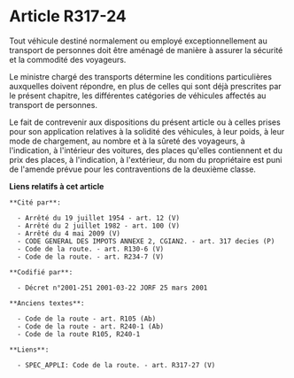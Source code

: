 # Article R317-24

Tout véhicule destiné normalement ou employé exceptionnellement au transport de personnes doit être aménagé de manière à
assurer la sécurité et la commodité des voyageurs.

Le ministre chargé des transports détermine les conditions particulières auxquelles doivent répondre, en plus de celles qui
sont déjà prescrites par le présent chapitre, les différentes catégories de véhicules affectés au transport de personnes.

Le fait de contrevenir aux dispositions du présent article ou à celles prises pour son application relatives à la solidité
des véhicules, à leur poids, à leur mode de chargement, au nombre et à la sûreté des voyageurs, à l'indication, à l'intérieur
des voitures, des places qu'elles contiennent et du prix des places, à l'indication, à l'extérieur, du nom du propriétaire
est puni de l'amende prévue pour les contraventions de la deuxième classe.

**Liens relatifs à cet article**

	**Cité par**:

	  - Arrêté du 19 juillet 1954 - art. 12 (V)
	  - Arrêté du 2 juillet 1982 - art. 100 (V)
	  - Arrêté du 4 mai 2009 (V)
	  - CODE GENERAL DES IMPOTS ANNEXE 2, CGIAN2. - art. 317 decies (P)
	  - Code de la route. - art. R130-6 (V)
	  - Code de la route. - art. R234-7 (V)

	**Codifié par**:

	  - Décret n°2001-251 2001-03-22 JORF 25 mars 2001

	**Anciens textes**:

	  - Code de la route - art. R105 (Ab)
	  - Code de la route - art. R240-1 (Ab)
	  - Code de la route R105, R240-1

	**Liens**:

	  - SPEC_APPLI: Code de la route. - art. R317-27 (V)
